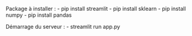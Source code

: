 Package à installer : 
    - pip install streamlit 
    - pip install sklearn
    - pip install numpy
    - pip install pandas

Démarrage du serveur : 
    - streamlit run app.py